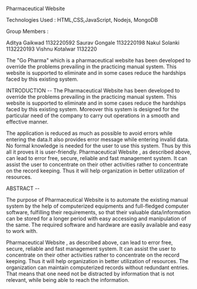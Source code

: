 Pharmaceutical Website

Technologies Used : HTML,CSS,JavaScript, Nodejs, MongoDB



Group Members : 

Aditya Gaikwad 1132220592
Saurav Gongale 1132220198
Nakul Solanki 1132220193
Vishnu Kotalwar 1132220

The "Go Pharma" which is a pharmaceutical website has been developed to override the problems prevailing in
the practicing manual system. This website is supported to eliminate and in some
cases reduce the hardships faced by this existing system.

INTRODUCTION --
The Pharmaceutical Website has been developed to override the problems prevailing in the practicing manual system. This website is supported to eliminate and in some cases reduce the hardships faced by this existing system. Moreover this system is designed for the particular need of the company to carry out operations in a smooth and effective manner.

The application is reduced as much as possible to avoid errors while entering the data.It also provides error message while entering invalid data. No formal knowledge is needed for the user to use this system. Thus by this all it proves it is user-friendly. Pharmaceutical Website , as described above, can lead to error free, secure, reliable and fast management system. It can assist the user to concentrate on their other activities rather to concentrate on the record keeping. Thus it will help organization in better utilization of resources.

ABSTRACT --

The purpose of Pharmaceutical Website is to automate the existing manual system by the help of computerized equipments and full-fledged computer software, fulfilling their requirements, so that their valuable data/information can be stored for a longer period with easy accessing and manipulation of the same. The required software and hardware are easily available and easy to work with.

Pharmaceutical Website , as described above, can lead to error free, secure, reliable and fast management system. It can assist the user to concentrate on their other activities rather to concentrate on the record keeping. Thus it will help organization in better utilization of resources. The organization can maintain computerized records without redundant entries. That means that one need not be distracted by information that is not relevant, while being able to reach the information.
